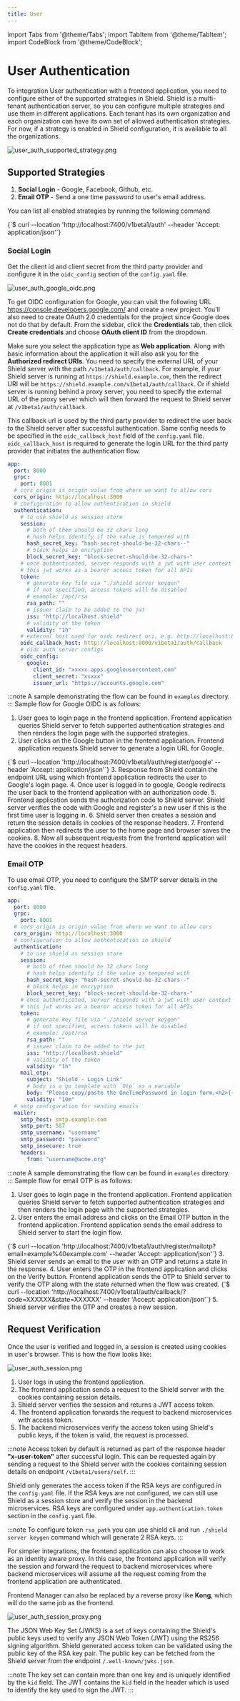 ```yaml
---
title: User
---
```

import Tabs from '@theme/Tabs';
import TabItem from '@theme/TabItem';
import CodeBlock from '@theme/CodeBlock';

# User Authentication

To integration User authentication with a frontend application, you need to configure either of the supported strategies
in Shield. Shield is a multi-tenant authentication server, so you can configure multiple strategies and use them in
different applications. Each tenant has its own organization and each organization can have its own set of allowed
authentication strategies. For now, if a strategy is enabled in Shield configuration, it is available to all the
organizations.

![user_auth_supported_strategy.png](user_auth_supported_strategy.png)

## Supported Strategies

1. **Social Login** - Google, Facebook, Github, etc.
2. **Email OTP** - Send a one time password to user's email address.

You can list all enabled strategies by running the following command

<Tabs groupId="api">
  <TabItem value="HTTP" label="HTTP" default>
        <CodeBlock className="language-bash">
    {`$ curl --location 'http://localhost:7400/v1beta1/auth'
--header 'Accept: application/json'`}
    </CodeBlock>
  </TabItem>
</Tabs>

### Social Login

Get the client id and client secret from the third party provider and configure it in the `oidc_config` section of the
`config.yaml` file.

![user_auth_google_oidc.png](user_auth_google_oidc.png)

To get OIDC configuration for Google, you can visit the following URL https://console.developers.google.com/ and 
create a new project. You’ll also need to create OAuth 2.0 credentials for the project since Google does not do that 
by default. From the sidebar, click the **Credentials** tab, then click **Create credentials** and choose 
**OAuth client ID** from the dropdown. 

Make sure you select the application type as **Web application**. Along with
basic information about the application it will also ask you for the **Authorized redirect URIs**. You need to specify
the external URL of your Shield server with the path `/v1beta1/auth/callback`. For example, if your Shield server is
running at `https://shield.example.com`, then the redirect URI will be `https://shield.example.com/v1beta1/auth/callback`.
Or if shield server is running behind a proxy server, you need to specify the external URL of the proxy server which will
then forward the request to Shield server at `/v1beta1/auth/callback`.

This callback url is used by the third party provider to redirect the user back to the Shield server after successful
authentication. Same config needs to be specified in the `oidc_callback_host` field of the `config.yaml` file. 
`oidc_callback_host` is required to generate the login URL for the third party provider that initiates the authentication
flow.

```yaml
app:
  port: 8000
  grpc: 
    port: 8001
  # cors_origin is origin value from where we want to allow cors
  cors_origin: http://localhost:3000
  # configuration to allow authentication in shield
  authentication:
    # to use shield as session store
    session:
      # both of them should be 32 chars long
      # hash helps identify if the value is tempered with
      hash_secret_key: "hash-secret-should-be-32-chars--"
      # block helps in encryption
      block_secret_key: "block-secret-should-be-32-chars-"
    # once authenticated, server responds with a jwt with user context
    # this jwt works as a bearer access token for all APIs
    token:
      # generate key file via "./shield server keygen"
      # if not specified, access tokens will be disabled
      # example: /opt/rsa
      rsa_path: ""
      # issuer claim to be added to the jwt
      iss: "http://localhost.shield"
      # validity of the token
      validity: "1h"
    # external host used for oidc redirect uri, e.g. http://localhost:8000/v1beta1/auth/callback
    oidc_callback_host: http://localhost:8000/v1beta1/auth/callback
    # oidc auth server configs
    oidc_config:
      google:
        client_id: "xxxxx.apps.googleusercontent.com"
        client_secret: "xxxxx"
        issuer_url: "https://accounts.google.com"
```

:::note
A sample demonstrating the flow can be found in `examples` directory.
:::
Sample flow for Google OIDC is as follows:

1. User goes to login page in the frontend application. Frontend application queries Shield server to fetch supported
authentication strategies and then renders the login page with the supported strategies.
2. User clicks on the Google button in the frontend application. Frontend application requests Shield server to generate
a login URL for Google.
<Tabs groupId="api">
   <TabItem value="HTTP" label="HTTP" default>
   <CodeBlock className="language-bash">
   {`$ curl --location 'http://localhost:7400/v1beta1/auth/register/google'
   --header 'Accept: application/json'`}
   </CodeBlock>
   </TabItem>
</Tabs>
3. Response from Shield contain the endpoint URL using which frontend application redirects the user to Google's 
login page.
4. Once user is logged in to google, Google redirects the user back to the frontend application 
with an authorization code.
5. Frontend application sends the authorization code to Shield server. Shield server verifies the code with Google and
register's a new user if this is the first time user is logging in. 
6. Shield server then creates a session and return the session details in cookies of the response headers.
7. Frontend application then redirects the user to the home page and browser saves the cookies.
8. Now all subsequent requests from the frontend application will have the cookies in the request headers.

### Email OTP

To use email OTP, you need to configure the SMTP server details in the `config.yaml` file.

```yaml
app:
  port: 8000
  grpc: 
    port: 8001
  # cors_origin is origin value from where we want to allow cors
  cors_origin: http://localhost:3000
  # configuration to allow authentication in shield
  authentication:
    # to use shield as session store
    session:
      # both of them should be 32 chars long
      # hash helps identify if the value is tempered with
      hash_secret_key: "hash-secret-should-be-32-chars--"
      # block helps in encryption
      block_secret_key: "block-secret-should-be-32-chars-"
    # once authenticated, server responds with a jwt with user context
    # this jwt works as a bearer access token for all APIs
    token:
      # generate key file via "./shield server keygen"
      # if not specified, access tokens will be disabled
      # example: /opt/rsa
      rsa_path: ""
      # issuer claim to be added to the jwt
      iss: "http://localhost.shield"
      # validity of the token
      validity: "1h"
    mail_otp:
      subject: "Shield - Login Link"
      # body is a go template with `Otp` as a variable
      body: "Please copy/paste the OneTimePassword in login form.<h2>{{.Otp}}</h2>This code will expire in 10 minutes."
      validity: "10m"
  # smtp configuration for sending emails
  mailer:
    smtp_host: smtp.example.com
    smtp_port: 587
    smtp_username: "username"
    smtp_password: "password"
    smtp_insecure: true
    headers:
      from: "username@acme.org"
```
:::note
A sample demonstrating the flow can be found in `examples` directory. 
:::
Sample flow for email OTP is as follows:

1. User goes to login page in the frontend application. Frontend application queries Shield server to fetch supported
authentication strategies and then renders the login page with the supported strategies.
2. User enters the email address and clicks on the Email OTP button in the frontend application. Frontend application
sends the email address to Shield server to start the login flow.
<Tabs groupId="api">
   <TabItem value="HTTP" label="HTTP" default>
   <CodeBlock className="language-bash">
   {`$ curl --location 'http://localhost:7400/v1beta1/auth/register/mailotp?email=example%40example.com'
   --header 'Accept: application/json'`}
   </CodeBlock>
   </TabItem>
</Tabs>
3. Shield server sends an email to the user with an OTP and returns a state in the response.
4. User enters the OTP in the frontend application and clicks on the Verify button. Frontend application sends the OTP
to Shield server to verify the OTP along with the state returned when the flow was created.
<Tabs groupId="api">
   <TabItem value="HTTP" label="HTTP" default>
   <CodeBlock className="language-bash">
   {`$ curl --location 'http://localhost:7400/v1beta1/auth/callback/?code=XXXXXX&state=XXXXXX'
   --header 'Accept: application/json'`}
   </CodeBlock>
   </TabItem>
</Tabs>
5. Shield server verifies the OTP and creates a new session.

## Request Verification

Once the user is verified and logged in, a session is created using cookies in user's browser. This is how the flow
looks like:

![user_auth_session.png](./user_auth_session_accesstoken.png)

1. User logs in using the frontend application.
2. The frontend application sends a request to the Shield server with the cookies containing session details.
3. Shield server verifies the session and returns a JWT access token.
4. The frontend application forwards the request to backend microservices with access token.
5. The backend microservices verify the access token using Shield's public keys, if the token is valid, the request is
   processed.

:::note
Access token by default is returned as part of the response header **"x-user-token"** after successful login. This can be
requested again by sending a request to the Shield server with the cookies containing session details on endpoint
`/v1beta1/users/self`.
:::

Shield only generates the access token if the RSA keys are configured in the `config.yaml` file. If the RSA keys are not
configured, we can still use Shield as a session store and verify the session in the backend microservices. RSA keys are 
configured under `app.authentication.token` section in the `config.yaml` file.

:::note
To configure token `rsa_path` you can use shield cli and run `./shield server keygen` command which will generate
2 RSA keys.
:::

For simpler integrations, the frontend application can also choose to work as an identity aware proxy. In this case, the
frontend application will verify the session and forward the request to backend microservices where backend microservices
will assume all the request coming from the frontend application are authenticated.

Frontend Manager can also be replaced by a reverse proxy like **Kong**, which will do the same job as the frontend.

![user_auth_session_proxy.png](user_auth_session_proxy.png)

The JSON Web Key Set (JWKS) is a set of keys containing the Shield's public keys used to verify any JSON Web Token (JWT)
using the RS256 signing algorithm. Shield generated access token can be validated using the public key of the RSA key 
pair. The public key can be fetched from the Shield server from the endpoint `/.well-known/jwks.json`.

:::note
The key set can contain more than one key and is uniquely identified by the `kid` field. The JWT contains the `kid` field
in the header which is used to identify the key used to sign the JWT.
:::